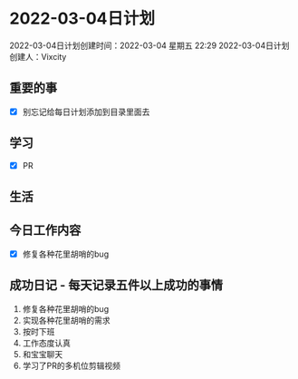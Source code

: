 # 2022-03-04日计划

2022-03-04日计划创建时间：2022-03-04 星期五  22:29
2022-03-04日计划创建人：Vixcity

## 重要的事
- [x] 别忘记给每日计划添加到目录里面去

## 学习
- [x] PR

## 生活

## 今日工作内容
- [x] 修复各种花里胡哨的bug

## 成功日记 - 每天记录五件以上成功的事情
1. 修复各种花里胡哨的bug
2. 实现各种花里胡哨的需求
3. 按时下班
4. 工作态度认真
5.  和宝宝聊天
6. 学习了PR的多机位剪辑视频